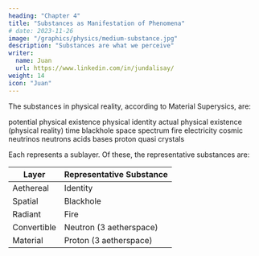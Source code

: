 ```yaml
---
heading: "Chapter 4"
title: "Substances as Manifestation of Phenomena"
# date: 2023-11-26
image: "/graphics/physics/medium-substance.jpg"
description: "Substances are what we perceive"
writer:
  name: Juan
  url: https://www.linkedin.com/in/jundalisay/
weight: 14
icon: "Juan"
---
```


The substances in physical reality, according to Material Superysics, are:


potential physical existence
physical identity
actual physical existence (physical reality)
time
blackhole
space
spectrum
fire
electricity
cosmic neutrinos
neutrons
acids bases
proton
quasi crystals


Each represents a sublayer. Of these, the representative substances are:

Layer | Representative Substance
--- | ---
Aethereal | Identity
Spatial | Blackhole
Radiant | Fire
Convertible | Neutron (3 aetherspace)
Material | Proton (3 aetherspace)


